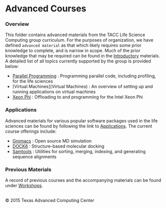 # Advanced Courses

### Overview

This folder contains advanced materials from the TACC Life Science Computing group curriculum. For the purposes of organization, we have defined `advanced material` as that which likely requires some prior knowledge to complete, and is narrow in scope. Much of the prior knowledge that may be required can be found in the [Introductory](../Introductory) materials. A detailed list of all topics currently supported by the group is provided below:

* [Parallel Programming](ParallelProg) : Programming parallel code, including profiling, for the life sciences
* [Virtual Machines](Virtual Machines) : An overview of setting up and running applications on virtual machines
* [Xeon Phi](XeonPhi) : Offloading to and programming for the Intel Xeon Phi

### Applications

Advanced materials for various popular software packages used in the life sciences can be found by following the link to [Applications](Applications). The current course offerings include:

* [Gromacs](Applications/Gromacs) : Open source MD simulation
* [DOCK6](Applications/DOCK6) : Structure-based molecular docking
* [Samtools](Applications/Samtools) : Utilities for sorting, merging, indexing, and generating sequence alignments

### Previous Materials

A record of previous courses and the accompanying materials can be found under [Workshops](../Workshops).

<br>
&copy; 2015 Texas Advanced Computing Center
